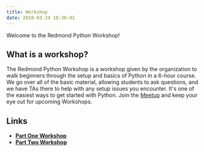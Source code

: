 ```yaml
---
title: Workshop
date: 2018-03-24 18:36:01
---
```

Welcome to the Redmond Python Workshop!

## What is a workshop?

The Redmond Python Workshop is a workshop given by the organization to walk beginners through the setup and basics of Python in a 6-hour course. We go over all of the basic material, allowing students to ask questions, and we have TAs there to help with any setup issues you encounter. It's one of the easiest ways to get started with Python. Join the <a href="https://www.meetup.com/Redmond-Python-User-Group/">Meetup</a> and keep your eye out for upcoming Workshops.

## Links

- [**Part One Workshop**](/workshop1)
- [**Part Two Workshop**](/workshop2)